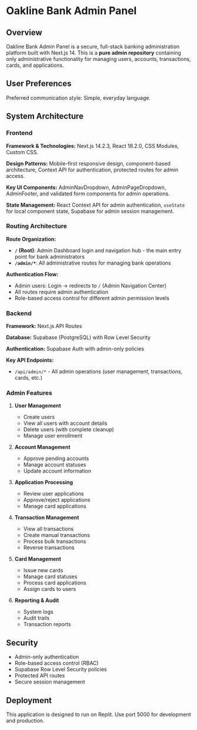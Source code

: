 
# Oakline Bank Admin Panel

## Overview

Oakline Bank Admin Panel is a secure, full-stack banking administration platform built with Next.js 14. This is a **pure admin repository** containing only administrative functionality for managing users, accounts, transactions, cards, and applications.

## User Preferences

Preferred communication style: Simple, everyday language.

## System Architecture

### Frontend

**Framework & Technologies:** Next.js 14.2.3, React 18.2.0, CSS Modules, Custom CSS.

**Design Patterns:** Mobile-first responsive design, component-based architecture, Context API for authentication, protected routes for admin access.

**Key UI Components:** AdminNavDropdown, AdminPageDropdown, AdminFooter, and validated form components for admin operations.

**State Management:** React Context API for admin authentication, `useState` for local component state, Supabase for admin session management.

### Routing Architecture

**Route Organization:**
- **`/` (Root)**: Admin Dashboard login and navigation hub - the main entry point for bank administrators
- **`/admin/*`**: All administrative routes for managing bank operations

**Authentication Flow:**
- Admin users: Login → redirects to `/` (Admin Navigation Center)
- All routes require admin authentication
- Role-based access control for different admin permission levels

### Backend

**Framework:** Next.js API Routes

**Database:** Supabase (PostgreSQL) with Row Level Security

**Authentication:** Supabase Auth with admin-only policies

**Key API Endpoints:**
- `/api/admin/*` - All admin operations (user management, transactions, cards, etc.)

### Admin Features

1. **User Management**
   - Create users
   - View all users with account details
   - Delete users (with complete cleanup)
   - Manage user enrollment

2. **Account Management**
   - Approve pending accounts
   - Manage account statuses
   - Update account information

3. **Application Processing**
   - Review user applications
   - Approve/reject applications
   - Manage card applications

4. **Transaction Management**
   - View all transactions
   - Create manual transactions
   - Process bulk transactions
   - Reverse transactions

5. **Card Management**
   - Issue new cards
   - Manage card statuses
   - Process card applications
   - Assign cards to users

6. **Reporting & Audit**
   - System logs
   - Audit trails
   - Transaction reports

## Security

- Admin-only authentication
- Role-based access control (RBAC)
- Supabase Row Level Security policies
- Protected API routes
- Secure session management

## Deployment

This application is designed to run on Replit. Use port 5000 for development and production.
